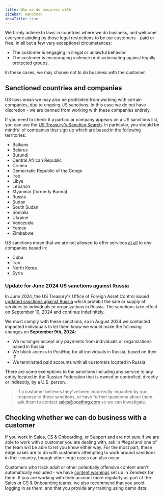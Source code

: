 ```yaml
---
title: Who we do business with
sidebar: Handbook
showTitle: true
---
```


We firmly adhere to laws in countries where we do business, and welcome everyone abiding by those legal restrictions to be our customers - paid or free, in all but a few very exceptional circumstances:

* The customer is engaging in illegal or unlawful behavior.
* The customer is encouraging violence or discriminating against legally protected groups.

In these cases, we may choose not to do business with the customer.

## Sanctioned countries and companies

US laws mean we may also be prohibited from working with certain companies, due to ongoing US sanctions. In this case we do not have discretion - we are banned from working with these companies entirely. 

If you need to check if a particular company appears on a US sanctions list, you can use the [US Treasury's Sanction Search](https://sanctionssearch.ofac.treas.gov/). In particular, you should be mindful of companies that sign up which are based in the following territories:

- Balkans
- Belarus
- Burundi
- Central African Republic
- Crimea
- Democratic Republic of the Congo
- Iraq
- Libya
- Lebanon
- Myanmar (formerly Burma)
- Russia
- Sudan
- South Sudan
- Somalia
- Ukraine
- Venezuela
- Yemen
- Zimbabwe

US sanctions mean that we are not allowed to offer services [at all](https://www.bis.doc.gov/index.php/policy-guidance/country-guidance/sanctioned-destinations#:~:text=The%20Bureau%20of%20Industry%20and,United%20Nations%20Security%20Council%20Resolutions.) to _any_ companies based in:

- Cuba
- Iran
- North Korea
- Syria

### Update for June 2024 US sanctions against Russia 
In June 2024, the US Treasury's Office of Foreign Asset Control issued [updated sanctions against Russia](https://ofac.treasury.gov/sanctions-programs-and-country-information) which prohibit the sale or supply of services to individuals or organizations in Russia. The sanctions take effect on September 10, 2024 and continue indefinitely.

We must comply with these sanctions, so in August 2024 we contacted impacted individuals to let them know we would make the following changes on **September 9th, 2024**:

- We no longer accept any payments from individuals or organizations based in Russia
- We block access to PostHog for all individuals in Russia, based on their IP
- We terminated paid accounts with all customers located in Russia

There are some exemptions to the sanctions including any service to any entity located in the Russian Federation that is owned or controlled, directly or indirectly, by a U.S. person.

> If a customer believes they've been incorrectly impacted by our response to these sanctions, or have further questions about them, ask them to contact [sales@posthog.com](mailto:sales@posthog.com) so we can investigate.

## Checking whether we can do business with a customer

If you work in Sales, CS & Onboarding, or Support and are not sure if we are able to work with a customer you are dealing with, ask in #legal and one of the team will be able to let you know either way. For the most part, these edge cases are to do with customers attempting to work around sanctions in their country, though other edge cases can also occur. 

Customers who track adult or other potentially offensive content aren't automatically excluded - we have [content warnings](https://posthog.com/handbook/engineering/support-hero#content-warnings) set up in Zendesk for them. If you are working with their account more regularly as part of the Sales or CS & Onboarding teams, we also recommend that you avoid logging in as them, and that you provide any training using demo data.
